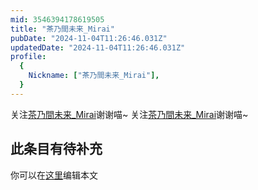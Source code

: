 ```yaml
---
mid: 3546394178619505
title: "茶乃間未来_Mirai"
pubDate: "2024-11-04T11:26:46.031Z"
updatedDate: "2024-11-04T11:26:46.031Z"
profile:
  {
    Nickname: ["茶乃間未来_Mirai"],
  }
---
```


关注[茶乃間未来_Mirai](https://space.bilibili.com/3546394178619505)谢谢喵~ 关注[茶乃間未来_Mirai](https://space.bilibili.com/3546394178619505)谢谢喵~

## 此条目有待补充
你可以在[这里](https://github.com/Yuhanawa/VTuber.ICU-Content/edit/master/v/茶乃間未来_Mirai/index.md)编辑本文
